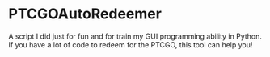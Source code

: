 # PTCGOAutoRedeemer
 A script I did just for fun and for train my GUI programming ability in Python.
 If you have a lot of code to redeem for the PTCGO, this tool can help you!
